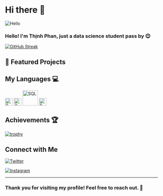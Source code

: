 # Hi there 👋

![Hello](https://media.giphy.com/media/v1.Y2lkPTc5MGI3NjExdWtzZzJuOXhpZ2tqaHNod3hmNml2OTk3Nmw1NW0zNWZ2aTE2bXE0byZlcD12MV9zdGlja2Vyc19zZWFyY2gmY3Q9cw/pr1dbVONbGeVvSiECh/giphy.gif)

### Hello! I'm Thịnh Phan, just a data science student pass by 😊 

[![GitHub Streak](https://github-readme-streak-stats.herokuapp.com/?user=Lizichu0100&theme=dark)](https://git.io/streak-stats)

## 🚀 Featured Projects

### [](https://github.com/yourusername/awesomeproject)


## My Languages 💻
<div>
  <img src="https://upload.wikimedia.org/wikipedia/commons/c/c3/Python-logo-notext.svg" alt="Python" width="25" style="display: inline-block;"/> 
  <img src="https://upload.wikimedia.org/wikipedia/commons/1/18/ISO_C%2B%2B_Logo.svg" alt="C++" width="25" style="display: inline-block;"/> 
  <img src="https://upload.wikimedia.org/wikipedia/commons/8/87/Sql_data_base_with_logo.png" alt="SQL" width="50" style="display: inline-block;"/>  
  <img src="https://upload.wikimedia.org/wikipedia/commons/1/1b/R_logo.svg" alt="R" width="25" style="display: inline-block;"/> 
<div>


## Achievements 🏆
[![trophy](https://github-profile-trophy.vercel.app/?username=yourusername)](https://github.com/ryo-ma/github-profile-trophy)

## Connect with Me

[![Twitter](https://img.shields.io/badge/X-%2312100E.svg?style=for-the-badge&logo=X&logoColor=white)](https://twitter.com/Liziichu)

[![Instagram](https://img.shields.io/badge/Instagram-purple?style=for-the-badge&logo=instagram&logoColor=white)](https://www.instagram.com/lizzy0100/)

---
### Thank you for visiting my profile! Feel free to reach out. 🎉
